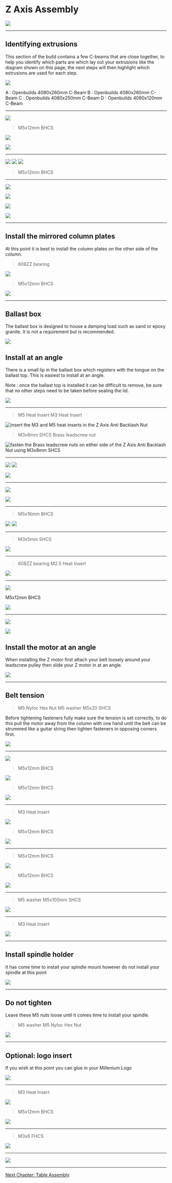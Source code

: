 # Z Axis Assembly

![](../ressources/z_axis_assembly/z_axis_assembly.png)

---

## Identifying extrusions

This section of the build contains a few C-beams that are close together, to help you identify which parts are which lay out your extrusions like the diagram shown on this page, the next steps will then highlight which extrusions are used for each step.

![](../ressources/z_axis_assembly/y_axis_step_42.png)

A : Openbuilds 4080x260mm C-Beam
B : Openbuilds 4080x260mm C-Beam
C : Openbuilds 4080x250mm C-Beam
D : Openbuilds 4080x120mm C-Beam

---

![](../ressources/z_axis_assembly/y_axis_step_43.png)

> M5x12mm BHCS

![](../ressources/z_axis_assembly/y_axis_step_46.png)

![](../ressources/z_axis_assembly/y_axis_step_47.png)

---

![](../ressources/z_axis_assembly/y_axis_step_45.png)
![](../ressources/z_axis_assembly/y_axis_step_48.png)
![](../ressources/z_axis_assembly/y_axis_step_49.png)

> M5x12mm BHCS

---

![](../ressources/z_axis_assembly/y_axis_step_44.png)

![](../ressources/z_axis_assembly/y_axis_step_50.png)

<!-- TODO do a composite image showing the zoom in -->

![](../ressources/z_axis_assembly/y_axis_step_51.png)

![](../ressources/z_axis_assembly/y_axis_step_52.png)

---

## Install the mirrored column plates

At this point it is best to install the column plates on the other side of the column.

> 608ZZ bearing

![](../ressources/z_axis_assembly/y_axis_step_53.png)

> M5x12mm BHCS

![](../ressources/z_axis_assembly/y_axis_step_54.png)

---

## Ballast box

The ballast box is designed to house a damping load such as sand or epoxy granite. It is not a requirement but is recommended.

![](../ressources/z_axis_assembly/y_axis_step_56.png)

## Install at an angle

There is a small lip in the ballast box which registers with the tongue on the ballast top. This is easiest to install at an angle.

Note : once the ballast top is installed it can be difficult to remove, be sure that no other steps need to be taken before sealing the lid.

![](../ressources/z_axis_assembly/y_axis_step_57.png)

---

> M5 Heat Insert
> M3 Heat Insert

<!-- This image is reused from the y axis assembly on purpose -->
![insert the M3 and M5 heat inserts in the Z Axis Anti Backlash Nut](../ressources/y_axis_assembly/y_axis_step_5.png)

> M3x8mm SHCS
> Brass leadscrew nut

<!-- This image is reused from the y axis assembly on purpose -->
![fasten the Brass leadscrew nuts on either side of the Z Axis Anti Backlash Nut using M3x8mm SHCS](../ressources/y_axis_assembly/y_axis_step_6.png)

---

![](../ressources/z_axis_assembly/y_axis_step_58.png)
![](../ressources/z_axis_assembly/y_axis_step_59.png)

<!-- TODO do a composite showing the zoom -->
![](../ressources/z_axis_assembly/y_axis_step_60.png)

---

![](../ressources/z_axis_assembly/y_axis_step_60.1.png)

![](../ressources/z_axis_assembly/y_axis_step_61.png)

---

> M5x16mm BHCS

![](../ressources/z_axis_assembly/y_axis_step_62.png)
![](../ressources/z_axis_assembly/y_axis_step_63.png)

---

> M3x5mm SHCS

![](../ressources/z_axis_assembly/y_axis_step_64.png)

---

> 608ZZ bearing
> M2.5 Heat Insert

![](../ressources/z_axis_assembly/y_axis_step_65.png)

---

![](../ressources/z_axis_assembly/y_axis_step_66.png)

M5x12mm BHCS

![](../ressources/z_axis_assembly/y_axis_step_67.png)

---

![](../ressources/z_axis_assembly/y_axis_step_68.png)

![](../ressources/z_axis_assembly/y_axis_step_69.png)

## Install the motor at an angle

When installing the Z motor first attach your belt loosely around your leadscrew pulley then slide your Z motor in at an angle.

![](../ressources/z_axis_assembly/y_axis_step_70.png)

---

## Belt tension

> M5 Nyloc Hex Nut
> M5 washer
> M5x20 SHCS

Before tightening fasteners fully make sure the tension is set correctly, to do this pull the motor away from the column with one hand until the belt can be strummed like a guitar string then tighten fasteners in opposing corners first.

![](../ressources/z_axis_assembly/y_axis_step_71.png)

---

![](../ressources/z_axis_assembly/y_axis_step_72.png)

> M5x12mm BHCS

![](../ressources/z_axis_assembly/y_axis_step_73.png)

> M5x12mm BHCS

![](../ressources/z_axis_assembly/y_axis_step_74.png)

---

> M3 Heat Insert

![](../ressources/z_axis_assembly/y_axis_step_75.1.png)

> M5x12mm BHCS

![](../ressources/z_axis_assembly/y_axis_step_75.png)

---

> M5x12mm BHCS

![](../ressources/z_axis_assembly/y_axis_step_76.png)

> M5x12mm BHCS

![](../ressources/z_axis_assembly/y_axis_step_77.png)

---

> M5 washer
> M5x100mm SHCS

![](../ressources/z_axis_assembly/y_axis_step_79.png)

---

> M3 Heat Insert

![](../ressources/z_axis_assembly/y_axis_step_78.png)

---

## Install spindle holder  

It has come time to install your spindle mount however do not install your spindle at this point

![](../ressources/z_axis_assembly/y_axis_step_80.png)

---

## Do not tighten

Leave these M5 nuts loose until it comes time to install your spindle.

> M5 washer
> M5 Nyloc Hex Nut

![](../ressources/z_axis_assembly/y_axis_step_81.png)

---

## Optional: logo insert

If you wish at this point you can glue in your Millenium Logo

![](../ressources/z_axis_assembly/y_axis_step_83.png)

---

> M3 Heat Insert

![](../ressources/z_axis_assembly/y_axis_step_83.1.png)

> M5x12mm BHCS

![](../ressources/z_axis_assembly/y_axis_step_84.png)

---

> M3x6 FHCS

![](../ressources/z_axis_assembly/y_axis_step_85.png)

---

![](../ressources/z_axis_assembly/y_axis_step_86.png)

---

[Next Chapter: Table Assembly](./table_assembly.md)
